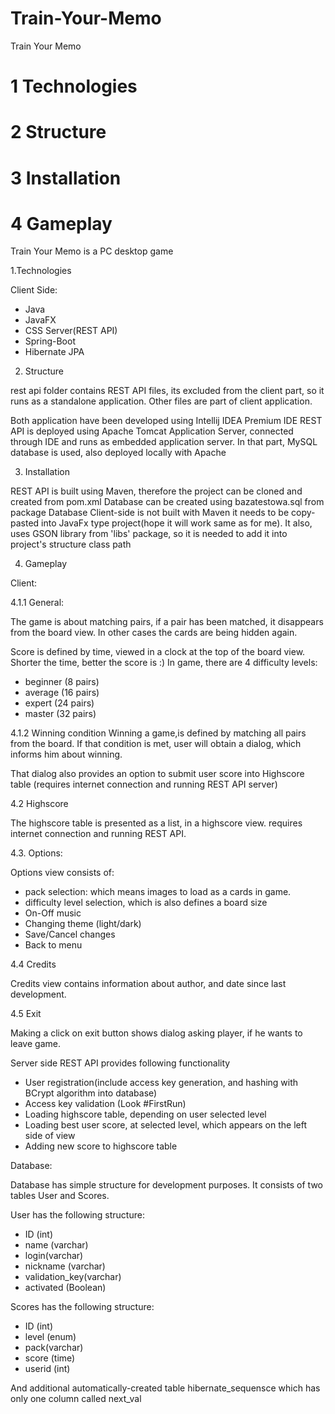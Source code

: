# Train-Your-Memo
Train Your Memo 
# 1 Technologies
# 2 Structure
# 3 Installation
# 4 Gameplay 
Train Your Memo is a PC desktop game

1.Technologies

Client Side:
- Java
- JavaFX
- CSS
Server(REST API)
- Spring-Boot
- Hibernate JPA

2. Structure

rest api folder contains REST API files, its excluded from the client part, so it runs as a standalone application.
Other files are part of client application.

Both application have been developed using Intellij IDEA Premium IDE
REST API is deployed using Apache Tomcat Application Server, connected through IDE and runs as embedded application server.
In that part, MySQL database is used, also deployed locally with Apache

3. Installation

REST API is built using Maven, therefore the project can be cloned and created from pom.xml
Database can be created using bazatestowa.sql from package Database
Client-side is not built with Maven it needs to be copy-pasted into JavaFx type project(hope it will work same as for me). It also, uses GSON library from 'libs' package, so it is needed to add it into project's structure class path

4. Gameplay

Client:

4.1.1 General:

The game is about matching pairs, if a pair has been matched, it disappears from the board view. In other cases the cards are being hidden again.

Score is defined by time, viewed in a clock at the top of the board view. Shorter the time, better the score is :)
In game, there are 4 difficulty levels:

- beginner (8 pairs)
- average (16 pairs)
- expert (24 pairs)
- master (32 pairs)

4.1.2 Winning condition
Winning a game,is defined by matching all pairs from the board. If that condition is met, user will obtain a dialog, which informs him about winning.

That dialog also provides an option to submit user score into Highscore table (requires internet connection and running REST API server)

4.2 Highscore

The highscore table is presented as a list, in a highscore view. requires internet connection and running REST API.

4.3. Options:

Options view consists of:
- pack selection: which means images to load as a cards in game.
- difficulty level selection, which is also defines a board size 
- On-Off music 
- Changing theme (light/dark)
- Save/Cancel changes
- Back to menu

4.4 Credits 

Credits view contains information about author, and date since last development.

4.5 Exit 

Making a click on exit button shows dialog asking player, if he wants to leave game.

Server side
REST API provides following functionality
- User registration(include access key generation, and hashing with BCrypt algorithm into database)
- Access key validation (Look #FirstRun)
- Loading highscore table, depending on user selected level
- Loading best user score, at selected level, which appears on the left side of view
- Adding new score to highscore table

Database:

Database has simple structure for development purposes.
It consists of two tables User and Scores.

User has the following structure:
- ID (int)
- name (varchar)
- login(varchar)
- nickname (varchar)
- validation_key(varchar)
- activated (Boolean)

Scores has the following structure:
- ID (int)
- level (enum)
- pack(varchar)
- score (time)
- userid (int) 

And additional automatically-created table hibernate_sequensce which has only one column called next_val



